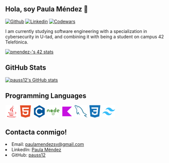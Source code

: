<p><img style="display: block; margin-left: auto; margin-right: auto; height: 400px; object-fit: cover;" src="https://media3.giphy.com/media/v1.Y2lkPTc5MGI3NjExMXdraDZmNGRmemI3Z2h0NW1wamswdmN6cTY3cmE2OTh3a3k0OWZzciZlcD12MV9pbnRlcm5hbF9naWZfYnlfaWQmY3Q9Zw/l4JyNNqiVzBMbDOVO/giphy.webp" alt="" /></p>

## Hola, soy Paula Méndez  👋
[![Github](https://img.shields.io/badge/-Github-000?style=flat&logo=Github&logoColor=white)](https://github.com/pauss12)
[![Linkedin](https://img.shields.io/badge/-LinkedIn-blue?style=flat&logo=Linkedin&logoColor=white)](https://www.linkedin.com/in/paula-méndez-148051244/)
[![Codewars](https://img.shields.io/badge/-codewars-red?style=flat&logo=codewars&logoColor=white)](https://www.codewars.com/users/pauss12)

<p> I am currently studying software engineering with a specialization in cybersecurity in U-tad, and combining it with being a student on campus 42 Telefónica. </p>

[![pmendez-'s 42 stats](https://badge.mediaplus.ma/greenbinary/pmendez-?1337Badge=off&UM6P=off)](https://github.com/oakoudad/badge42)

## GitHub Stats
[![pauss12's GitHub stats](https://github-readme-stats.vercel.app/api?username=pauss12&show_icons=true&count_private=true)](https://github.com/pauss12)

<h2>Programming Languages</h2>

<p>
  <code><img src="https://github.com/devicons/devicon/blob/master/icons/java/java-plain.svg" alt="" width="40" height="40" /></code>
  <code><img src="https://github.com/devicons/devicon/blob/master/icons/html5/html5-plain.svg" alt="" width="40" height="40" /></code>
  <code><img src="https://github.com/devicons/devicon/blob/master/icons/c/c-plain.svg" alt="" width="40" height="40" /></code>
  <code><img src="https://github.com/devicons/devicon/blob/master/icons/nodejs/nodejs-plain-wordmark.svg" alt="" width="40" height="40" /></code>
  <code><img src="https://github.com/devicons/devicon/blob/master/icons/kotlin/kotlin-plain.svg" alt="" width="40" height="40" /></code>
  <code><img src="https://github.com/devicons/devicon/blob/master/icons/mysql/mysql-original.svg" alt="" width="40" height="40" /></code>
  <code><img src="https://github.com/devicons/devicon/blob/master/icons/css3/css3-plain.svg" alt="" width="40" height="40" /></code>
  <code><img src="https://github.com/devicons/devicon/blob/master/icons/tailwindcss/tailwindcss-original.svg" alt="" width="40" height="40" /></code>
  
</p>

<h2>Contacta conmigo! </h2>

<li> Email: <a href='mailto:paulamendezsv@gmail.com' target="_blank">paulamendezsv@gmail.com</a></li>
<li>LinkedIn: <a href="https://www.linkedin.com/in/paula-m%C3%A9ndez-148051244/">Paula Méndez</a></li>
<li> GitHub: <a href="https://github.com/pauss12" > pauss12 </a></li>

  
  
  
  
  

